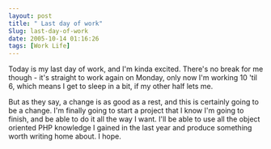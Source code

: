 ```yaml
---
layout: post
title: " Last day of work"
Slug: last-day-of-work
date: 2005-10-14 01:16:26
tags: [Work Life]
---
```

Today is my last day of work, and I'm kinda excited. There's no break for me though - it's straight to work again on Monday, only now I'm working 10 'til 6, which means I get to sleep in a bit, if my other half lets me.

But as they say, a change is as good as a rest, and this is certainly going to be a change. I'm finally going to start a project that I know I'm going to finish, and be able to do it all the way I want. I'll be able to use all the object oriented PHP knowledge I gained in the last year and produce something worth writing home about. I hope.
